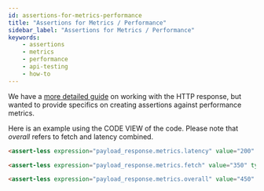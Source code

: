 ```yaml
---
id: assertions-for-metrics-performance
title: "Assertions for Metrics / Performance"
sidebar_label: "Assertions for Metrics / Performance"
keywords:
    - assertions
    - metrics
    - performance
    - api-testing
    - how-to
---
```



We have a [more detailed guide](/api-testing/mark2/learn-more/working-with-the-response-object) on working with the HTTP response, but wanted to provide specifics on creating assertions against performance metrics.

Here is an example using the CODE VIEW of the code. Please note that _overall_ refers to fetch and latency combined.

```html
<assert-less expression="payload_response.metrics.latency" value="200" type="integer"/>
```
```html
<assert-less expression="payload_response.metrics.fetch" value="350" type="integer"/>
```
```html
<assert-less expression="payload_response.metrics.overall" value="450" type="integer"/>
```